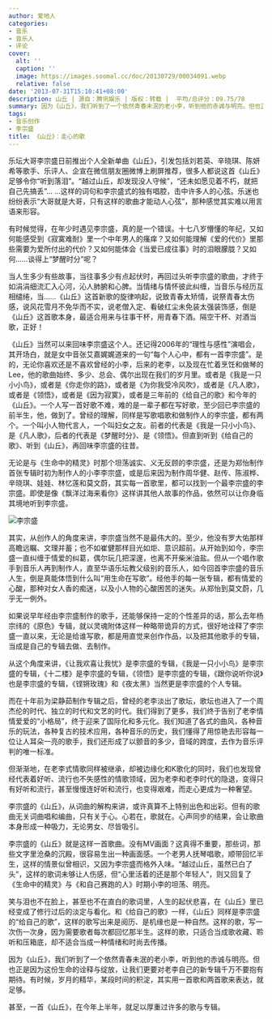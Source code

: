 ```yaml
---
author: 爱地人
categories:
- 音乐
- 音乐人
- 评论
cover:
  alt: ''
  caption: ''
  image: https://images.soomal.cc/doc/20130729/00034091.webp
  relative: false
date: '2013-07-31T15:10:41+08:00'
description: 山丘 | 源自：腾讯娱乐 | 版权：转载 |  平均/总评分：09.75/78
summary: 因为《山丘》，我们听到了一个依然青春未泯的老小李，听到他的赤诚与明亮。但也正是因为这份生命的诠释与绽放，让我们更要对老李自己的新专辑千万不要抱有期待。有时候，岁月的精华，某段时间的积淀，其实用一首歌和两首歌来表达，就足够。甚至，一首《山丘》，在今年上半年，就足以厚重过许多的歌与专辑。
tags:
- 音乐创作
- 李宗盛
title: 《山丘》：走心的歌
---
```


乐坛大哥李宗盛日前推出个人全新单曲《山丘》，引发包括刘若英、辛晓琪、陈妍希等歌手、乐评人、企宣在微信朋友圈微博上刷屏推荐，很多人都说这首《山丘》足够令你“听到落泪”。“越过山丘，却发现没人守候”，“还未如愿见着不朽，就把自己先搞丢”… …这样的词句和李宗盛式的独有唱腔，击中许多人的心弦。乐迷也纷纷表示“大哥就是大哥，只有这样的歌曲才能动人心弦”，那种感觉其实难以用言语来形容。

有时候觉得，在年少时遇见李宗盛，真的是一个错误。十七八岁懵懂的年纪，又如何能感受到《寂寞难耐》里一个中年男人的瘙痒？又如何能理解《爱的代价》里那些需要为爱所付出的代价？又如何能体会《当爱已成往事》时的泪眼朦胧？又如何……谈得上“梦醒时分”呢？

当人生多少有些故事，当往事多少有点起伏时，再回过头听李宗盛的歌曲，才终于如涓涓细流汇入心河，沁人肺腑和心脾。当情绪与情怀彼此纠缠，当音乐与经历互相缱绻，当……《山丘》这首新歌的旋律响起，说致青春太矫情，说祭青春太伤感，说风花雪月不免华而不实，说老僧入定、看破红尘未免装太强装饰感，倒是《山丘》这首歌本身，最适合用来与往事干杯，用青春下酒。隔空干杯、对酒当歌，正好！

《山丘》当然可以来回味李宗盛这个人。还记得2006年的“理性与感性”演唱会，其开场白，就是女中音张艾嘉娓娓道来的一句“每个人心中，都有一首李宗盛”。是的，无论你喜欢还是不喜欢曾经的小李，后来的老李，以及现在忙着烹饪和做琴的Lee，他的歌曲始终、多少、总会、偶尔出现在我们的岁月里。或者是《我是一只小小鸟》，或者是《你走你的路》，或者是《为你我受冷风吹》，或者是《凡人歌》，或者是《领悟》，或者是《因为寂寞》，或者是三年前的《给自己的歌》和今年的《山丘》。一个人写一首好歌不难，难的是一辈子都在写好歌，至少回已李宗盛的前半生，他，做到了。曾经的理解，同样是写歌唱歌和做制作人的李宗盛，都有两个。一个叫小人物代言人，一个叫妇女之友。前者的代表是《我是一只小小鸟》、是《凡人歌》，后者的代表是《梦醒时分》、是《领悟》。但直到听到《给自己的歌》、听到《山丘》，再回味李宗盛的往昔。

无论是与《生命中的精灵》时那个坦荡诚实、义无反顾的李宗盛，还是为郑怡制作首张专辑时初为制作人的小李李宗盛，或是后来因为制作周华健、赵传、陈淑桦、辛晓琪、娃娃、林忆莲和莫文蔚，其实每一首歌里，都可以找到一个最李宗盛的李宗盛。即使是像《飘洋过海来看你》这样讲其他人故事的作品，依然可以让你身临其境地听到李宗盛。

![李宗盛](https://images.soomal.cc/doc/20130729/00034091.webp)





其实，从创作人的角度来讲，李宗盛当然不是最伟大的。至少，他没有罗大佑那样高瞻远瞩、文理并蓄；也不如崔健那样目光如炬、意识超前。从开始到如今，李宗盛一直纠缠于情爱的纠葛，偶尔玩几把深邃，也离不开柴米油盐。但从一个唱作歌手到音乐人再到制作人，直至华语乐坛教父级别的音乐人，如今回首李宗盛的音乐人生，倒是真能体悟到什么叫“用生命在写歌”。经他手的每一张专辑，都有情爱的心酸，那种对女人香的痴迷，以及小人物的心酸困苦的迷失。从郑怡到莫文蔚，几乎无一例外。

如果说早年经由李宗盛制作的歌手，还能够保持一定的个性差异的话，那么去年杨宗纬的《原色》专辑，就以灵魂附体这样一种略带诡异的方式，很好地诠释了李宗盛一直以来，无论是给谁写歌，都是用直觉来创作作品，以及把其他歌手的专辑，当成是自己的专辑去做、去制作。

从这个角度来讲，《让我欢喜让我忧》是李宗盛的专辑，《我是一只小小鸟》是李宗盛的专辑，《十二楼》是李宗盛的专辑，《领悟》是李宗盛的专辑，《跟你说听你说》也是李宗盛的专辑，《铿锵玫瑰》和《夜太黑》当然更是李宗盛的个人专辑。

而在十年前为梁静茹制作专辑之后，曾经的老李淡出了歌坛，歌坛也进入了一个周杰伦的时代、独立的时代和文艺的时代。我们得到了更多，我们终于告别了老李情情爱爱的“小格局”，终于迎来了国际化和多元化。我们知道了各式的曲风，各种音乐的玩法，各种复古的技术应用，各种音乐的历史，我们懂得了用惊艳去形容每一位让人耳朵一亮的歌手，我们还形成了以颤音的多少，音域的跨度，去作为音乐评判的唯一标准。

但渐渐地，在老李式情歌同样被继承，却被边缘化和K歌化的同时，我们也发现曾经代表着好听、流行也不失感性的情歌领域，因为老李和老李时代的隐退，变得只有好听和流行，甚至慢慢连好听和流行，也变得艰难，而走心更成为一种奢望。

李宗盛的《山丘》，从词曲的解构来讲，或许真算不上特别出色和出彩。但有的歌曲无关词曲唱和编曲，只有关于心。心若在，歌就在。心声同步的结果，会让歌曲本身形成一种吸力，无论男女、尽皆吸引。

李宗盛的《山丘》就是这样一首歌曲。没有MV画面？这真得不重要，那些词，那些文字里沧桑的沉殿，很容易生出一种画面感。一个老男人抚琴唱歌，顺带回忆半生，这样的情景似曾相识，又因为李宗盛而格外入味。“越过山丘，虽然已白了头”，这样的歌词未够让人伤感，但“心里活着的还是那个年轻人”，则又回复了《生命中的精灵》与《和自己赛跑的人》时期小李的坦荡、明亮。

笑与泪也不在脸上，甚至也不在直白的歌词里，人生的起伏悲喜，在《山丘》里已经变成了修行过后的淡定与看化。和《给自己的歌》一样，《山丘》同样是李宗盛的“给自己的歌”，这样的歌写出来是阅历、是机缘也是一种自然。这样的歌，写一次伤一次身，因为需要歌者每次都回忆那半生。这样的歌，只适合当成歌收藏、聆听和压箱底，却不适合当成一种情绪和时尚去传播。

因为《山丘》，我们听到了一个依然青春未泯的老小李，听到他的赤诚与明亮。但也正是因为这份生命的诠释与绽放，让我们更要对老李自己的新专辑千万不要抱有期待。有时候，岁月的精华，某段时间的积淀，其实用一首歌和两首歌来表达，就足够。

甚至，一首《山丘》，在今年上半年，就足以厚重过许多的歌与专辑。